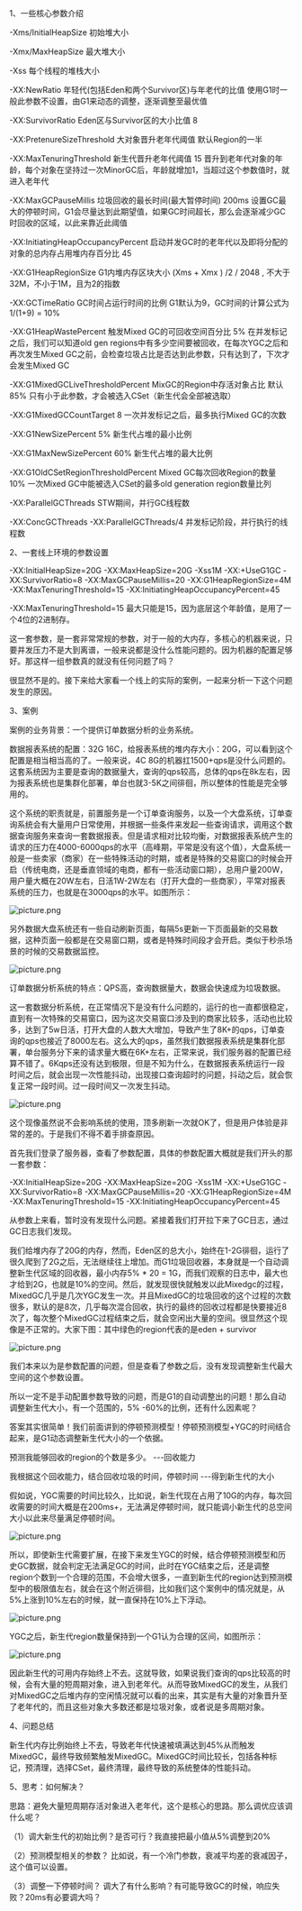 1、一些核心参数介绍

 

-Xms/InitialHeapSize    初始堆大小  

-Xmx/MaxHeapSize 最大堆大小

-Xss 每个线程的堆栈大小  

-XX:NewRatio 年轻代(包括Eden和两个Survivor区)与年老代的比值 使用G1时一般此参数不设置，由G1来动态的调整，逐渐调整至最优值

-XX:SurvivorRatio  Eden区与Survivor区的大小比值    8   

-XX:PretenureSizeThreshold  大对象晋升老年代阈值    默认Region的一半   

-XX:MaxTenuringThreshold   新生代晋升老年代阈值    15  晋升到老年代对象的年龄，每个对象在坚持过一次MinorGC后，年龄就增加1，当超过这个参数值时，就进入老年代

-XX:MaxGCPauseMillis  垃圾回收的最长时间(最大暂停时间) 200ms  设置GC最大的停顿时间，G1会尽量达到此期望值，如果GC时间超长，那么会逐渐减少GC时回收的区域，以此来靠近此阈值

-XX:InitiatingHeapOccupancyPercent  启动并发GC时的老年代以及即将分配的对象的总内存占用堆内存百分比  45  

-XX:G1HeapRegionSize  G1内堆内存区块大小 (Xms + Xmx ) /2 / 2048 , 不大于32M，不小于1M，且为2的指数    

-XX:GCTimeRatio  GC时间占运行时间的比例 G1默认为9，GC时间的计算公式为1/(1+9) = 10%

-XX:G1HeapWastePercent   触发Mixed GC的可回收空间百分比 5%  在并发标记之后，我们可以知道old gen regions中有多少空间要被回收，在每次YGC之后和再次发生Mixed GC之前，会检查垃圾占比是否达到此参数，只有达到了，下次才会发生Mixed GC

-XX:G1MixedGCLiveThresholdPercent  MixGC的Region中存活对象占比    默认85%  只有小于此参数，才会被选入CSet（新生代会全部被选取）

-XX:G1MixedGCCountTarget      8    一次并发标记之后，最多执行Mixed GC的次数

-XX:G1NewSizePercent      5%  新生代占堆的最小比例

-XX:G1MaxNewSizePercent      60% 新生代占堆的最大比例

-XX:G1OldCSetRegionThresholdPercent Mixed GC每次回收Region的数量   10% 一次Mixed GC中能被选入CSet的最多old generation region数量比列

-XX:ParallelGCThreads           STW期间，并行GC线程数

-XX:ConcGCThreads         -XX:ParallelGCThreads/4 并发标记阶段，并行执行的线程数

 

2、一套线上环境的参数设置

-XX:InitialHeapSize=20G -XX:MaxHeapSize=20G -Xss1M -XX:+UseG1GC -XX:SurvivorRatio=8 -XX:MaxGCPauseMillis=20 -XX:G1HeapRegionSize=4M -XX:MaxTenuringThreshold=15 -XX:InitiatingHeapOccupancyPercent=45

-XX:MaxTenuringThreshold=15 最大只能是15，因为底层这个年龄值，是用了一个4位的2进制存。

这一套参数，是一套非常常规的参数，对于一般的大内存，多核心的机器来说，只要并发压力不是大到离谱，一般来说都是没什么性能问题的。因为机器的配置足够好。那这样一组参数真的就没有任何问题了吗？

很显然不是的。接下来给大家看一个线上的实际的案例，一起来分析一下这个问题发生的原因。

 

3、案例

案例的业务背景：一个提供订单数据分析的业务系统。

数据报表系统的配置：32G 16C，给报表系统的堆内存大小：20G，可以看到这个配置是相当相当高的了。一般来说，4C 8G的机器扛1500+qps是没什么问题的。这套系统因为主要是查询的数据量大，查询的qps较高，总体的qps在8k左右，因为报表系统也是集群化部署，单台也就3-5K之间徘徊，所以整体的性能是完全够用的。

 

这个系统的职责就是，前置服务是一个订单查询服务，以及一个大盘系统，订单查询系统会有大量用户日常使用，并根据一些条件来发起一些查询请求，调用这个数据查询服务来查询一套数据报表。但是请求相对比较均衡，对数据报表系统产生的请求的压力在4000-6000qps的水平（高峰期，平常是没有这个值），大盘系统一般是一些卖家（商家）在一些特殊活动的时期，或者是特殊的交易窗口的时候会开启（传统电商，还是垂直领域的电商，都有一些活动窗口期），总用户量200W，用户量大概在20W左右，日活1W-2W左右（打开大盘的一些商家），平常对报表系统的压力，也就是在3000qps的水平。如图所示：

![picture.png](https://wechatapppro-1252524126.cdn.xiaoeknow.com/appAKLWLitn7978/image/b_u_5b2225aa46488_oGKN7IvA/ky1dg72m078r.png)

 

另外数据大盘系统还有一些自动刷新页面，每隔5s更新一下页面最新的交易数据，这种页面一般都是在交易窗口期，或者是特殊时间段才会开启。类似于秒杀场景的时候的交易数据监控。

![picture.png](https://wechatapppro-1252524126.cdn.xiaoeknow.com/appAKLWLitn7978/image/b_u_5b2225aa46488_oGKN7IvA/ky1dg72m078r.png)

订单数据分析系统的特点：QPS高，查询数据量大，数据会快速成为垃圾数据。

 

这一套数据分析系统，在正常情况下是没有什么问题的，运行的也一直都很稳定，直到有一次特殊的交易窗口，因为这次交易窗口涉及到的商家比较多，活动也比较多，达到了5w日活，打开大盘的人数大大增加，导致产生了8K+的qps，订单查询的qps也接近了8000左右。这么大的qps，虽然我们数据报表系统是集群化部署，单台服务分下来的请求量大概在6K+左右，正常来说，我们服务器的配置已经算不错了。6Kqps还没有达到极限，但是不知为什么，在数据报表系统运行一段时间之后，就会出现一次性能抖动，出现接口查询超时的问题，抖动之后，就会恢复正常一段时间。过一段时间又一次发生抖动。

![picture.png](https://wechatapppro-1252524126.cdn.xiaoeknow.com/appAKLWLitn7978/image/b_u_5b2225aa46488_oGKN7IvA/ky1dg72m078r.png)

这个现像虽然说不会影响系统的使用，顶多刷新一次就OK了，但是用户体验是非常的差的。于是我们不得不着手排查原因。

首先我们登录了服务器，查看了参数配置，具体的参数配置大概就是我们开头的那一套参数：

-XX:InitialHeapSize=20G -XX:MaxHeapSize=20G -Xss1M -XX:+UseG1GC -XX:SurvivorRatio=8 -XX:MaxGCPauseMillis=20 -XX:G1HeapRegionSize=4M -XX:MaxTenuringThreshold=15 -XX:InitiatingHeapOccupancyPercent=45

从参数上来看，暂时没有发现什么问题。紧接着我们打开拉下来了GC日志，通过GC日志我们发现。

我们给堆内存了20G的内存，然而，Eden区的总大小，始终在1-2G徘徊，运行了很久爬到了2G之后，无法继续往上增加。而G1垃圾回收器，本身就是一个自动调整新生代区域的回收器，最小内存5% * 20 = 1G，而我们观察的日志中，最大也才给到2G，也就是10%的空间。然后，就发现很快就触发以此Mixedgc的过程，MixedGC几乎是几次YGC发生一次。并且MixedGC的垃圾回收的这个过程的次数很多，默认的是8次，几乎每次混合回收，执行的最终的回收过程都是快要接近8次了，每次整个MixedGC过程结束之后，就会空闲出大量的空间。很显然这个现像是不正常的。大家下图：其中绿色的region代表的是eden + survivor

![picture.png](http://wechatapppro-1252524126.cdn.xiaoeknow.com/apppuKyPtrl1086/image/ueditor/12895300_1644391898.png?imageView2/2/q/80%7CimageMogr2/ignore-error/1)

我们本来以为是参数配置的问题，但是查看了参数之后，没有发现调整新生代最大空间的这个参数设置。

所以一定不是手动配置参数导致的问题，而是G1的自动调整出的问题！那么自动调整新生代大小，有一个范围的，5% -60%的比例，还有什么因素呢？

 

答案其实很简单！我们前面讲到的停顿预测模型！停顿预测模型+YGC的时间结合起来，是G1动态调整新生代大小的一个依据。

预测我能够回收的region的个数是多少。 ---回收能力

我根据这个回收能力，结合回收垃圾的时间，停顿时间 ---得到新生代的大小

 

假如说，YGC需要的时间比较久，比如说，新生代现在占用了10G的内存，每次回收需要的时间大概是在200ms+，无法满足停顿时间，就只能调小新生代的总空间大小以此来尽量满足停顿时间。

![picture.png](http://wechatapppro-1252524126.cdn.xiaoeknow.com/apppuKyPtrl1086/image/ueditor/13443000_1644391898.png?imageView2/2/q/80%7CimageMogr2/ignore-error/1)

所以，即使新生代需要扩展，在接下来发生YGC的时候，结合停顿预测模型和历史GC数据，就会判定无法满足GC的时间，此时在YGC结束之后，还是调整region个数到一个合理的范围，不会增大很多，一直到新生代的region达到预测模型中的极限值左右，就会在这个附近徘徊，比如我们这个案例中的情况就是，从5%上涨到10%左右的时候，就一直保持在10%上下浮动。

![picture.png](http://wechatapppro-1252524126.cdn.xiaoeknow.com/apppuKyPtrl1086/image/ueditor/15555900_1644391898.png?imageView2/2/q/80%7CimageMogr2/ignore-error/1)

YGC之后，新生代region数量保持到一个G1认为合理的区间，如图所示：

 

![picture.png](http://wechatapppro-1252524126.cdn.xiaoeknow.com/apppuKyPtrl1086/image/ueditor/14322000_1644391898.png?imageView2/2/q/80%7CimageMogr2/ignore-error/1)

因此新生代的可用内存始终上不去。这就导致，如果说我们查询的qps比较高的时候，会有大量的短周期对象，进入到老年代。从而导致MixedGC的发生，从我们对MixedGC之后堆内存的空闲情况就可以看的出来，其实是有大量的对象晋升至了老年代的，而且这些对象大多数还都是垃圾对象，或者说是多周期对象。

 

4、问题总结

新生代内存比例始终上不去，导致老年代快速被填满达到45%从而触发MixedGC，最终导致频繁触发MixedGC。MixedGC时间比较长，包括各种标记，预清理，选择CSet，最终清理，最终导致的系统整体的性能抖动。

 

5、思考：如何解决？

思路：避免大量短周期存活对象进入老年代，这个是核心的思路。那么调优应该调什么呢？

（1）调大新生代的初始比例？是否可行？我直接把最小值从5%调整到20%

（2）预测模型相关的参数？ 比如说，有一个冷门参数，衰减平均差的衰减因子，这个值可以设置。

（3）调整一下停顿时间？ 调大了有什么影响？有可能导致GC的时候，响应失败？20ms有必要调大吗？